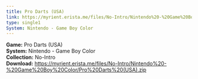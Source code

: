 ```yaml
---
title: Pro Darts (USA)
link: https://myrient.erista.me/files/No-Intro/Nintendo%20-%20Game%20Boy%20Color/Pro%20Darts%20(USA).zip
type: single1
System: Nintendo - Game Boy Color
---
```

<b>Game:</b> Pro Darts (USA)<br>
<b>System:</b> Nintendo - Game Boy Color<br>
<b>Collection:</b> No-Intro<br>
<b>Download:</b> https://myrient.erista.me/files/No-Intro/Nintendo%20-%20Game%20Boy%20Color/Pro%20Darts%20(USA).zip